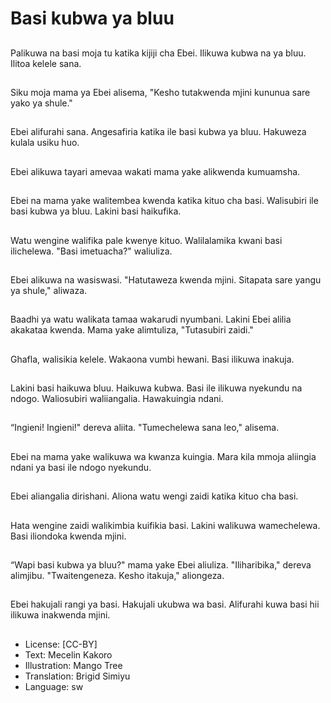 # Basi kubwa ya bluu

##
Palikuwa na basi moja
tu katika kijiji cha Ebei.
Ilikuwa kubwa na ya
bluu.
Ilitoa kelele sana.

##
Siku moja mama ya
Ebei alisema, "Kesho
tutakwenda mjini
kununua sare yako ya
shule."

##
Ebei alifurahi sana.
Angesafiria katika ile
basi kubwa ya bluu.
Hakuweza kulala usiku
huo.

##
Ebei alikuwa tayari
amevaa wakati mama
yake alikwenda
kumuamsha.

##
Ebei na mama yake
walitembea kwenda
katika kituo cha basi.
Walisubiri ile basi
kubwa ya bluu.
Lakini basi haikufika.

##
Watu wengine walifika
pale kwenye kituo.
Walilalamika kwani basi
ilichelewa.
"Basi imetuacha?"
waliuliza.

##
Ebei alikuwa na
wasiswasi.
"Hatutaweza kwenda
mjini. Sitapata sare
yangu ya shule,"
aliwaza.

##
Baadhi ya watu
walikata tamaa
wakarudi nyumbani.
Lakini Ebei alilia
akakataa kwenda.
Mama yake alimtuliza,
"Tutasubiri zaidi."

##
Ghafla, walisikia kelele.
Wakaona vumbi
hewani.
Basi ilikuwa inakuja.

##
Lakini basi haikuwa
bluu.
Haikuwa kubwa.
Basi ile ilikuwa
nyekundu na ndogo.
Waliosubiri waliiangalia.
Hawakuingia ndani.

##
“Ingieni! Ingieni!"
dereva aliita.
"Tumechelewa sana
leo," alisema.

##
Ebei na mama yake
walikuwa wa kwanza
kuingia.
Mara kila mmoja
aliingia ndani ya basi ile
ndogo nyekundu.

##
Ebei aliangalia
dirishani.
Aliona watu wengi zaidi
katika kituo cha basi.

##
Hata wengine zaidi
walikimbia kuifikia basi.
Lakini walikuwa
wamechelewa.
Basi iliondoka kwenda
mjini.

##
“Wapi basi kubwa ya
bluu?" mama yake Ebei
aliuliza.
"Iliharibika," dereva
alimjibu.
"Twaitengeneza. Kesho
itakuja," aliongeza.

##
Ebei hakujali rangi ya
basi.
Hakujali ukubwa wa
basi.
Alifurahi kuwa basi hii
ilikuwa inakwenda
mjini.

##
* License: [CC-BY]
* Text: Mecelin Kakoro
* Illustration: Mango Tree
* Translation: Brigid Simiyu
* Language: sw
